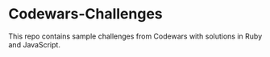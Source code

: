 # Codewars-Challenges
This repo contains sample challenges from Codewars with solutions in Ruby and JavaScript.
